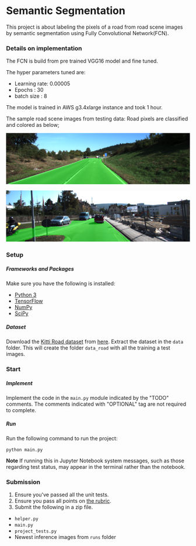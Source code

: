 # Semantic Segmentation

This project is about labeling the pixels of a road from road scene images by semantic segmentation using Fully Convolutional Network(FCN). 


### Details on implementation
The FCN is build from pre trained VGG16 model and fine tuned.

The hyper parameters tuned are:
 - Learning rate: 0.00005
 - Epochs : 30
 - batch size : 8
 
 The model is trained in AWS g3.4xlarge instance and took 1 hour.
 
 The sample road scene images from testing data: Road pixels are classified and colored as below;
 
 ![](./Examples/umm_000032.png)
 
 
 ![](./Examples/um_000010.png)
 


### Setup
##### Frameworks and Packages
Make sure you have the following is installed:
 - [Python 3](https://www.python.org/)
 - [TensorFlow](https://www.tensorflow.org/)
 - [NumPy](http://www.numpy.org/)
 - [SciPy](https://www.scipy.org/)
##### Dataset
Download the [Kitti Road dataset](http://www.cvlibs.net/datasets/kitti/eval_road.php) from [here](http://www.cvlibs.net/download.php?file=data_road.zip).  Extract the dataset in the `data` folder.  This will create the folder `data_road` with all the training a test images.

### Start
##### Implement
Implement the code in the `main.py` module indicated by the "TODO" comments.
The comments indicated with "OPTIONAL" tag are not required to complete.
##### Run
Run the following command to run the project:
```
python main.py
```
**Note** If running this in Jupyter Notebook system messages, such as those regarding test status, may appear in the terminal rather than the notebook.

### Submission
1. Ensure you've passed all the unit tests.
2. Ensure you pass all points on [the rubric](https://review.udacity.com/#!/rubrics/989/view).
3. Submit the following in a zip file.
 - `helper.py`
 - `main.py`
 - `project_tests.py`
 - Newest inference images from `runs` folder
